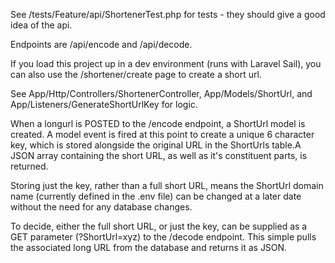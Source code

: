 See /tests/Feature/api/ShortenerTest.php for tests - they should give a good idea of the api. 

Endpoints are /api/encode and /api/decode.

If you load this project up in a dev environment (runs with Laravel Sail), you can also use the /shortener/create page to create a short url.

See App/Http/Controllers/ShortenerController, App/Models/ShortUrl, and App/Listeners/GenerateShortUrlKey for logic.

When a longurl is POSTED to the /encode endpoint, a ShortUrl model is created. A model event is fired at this point to create a unique 6 character key, which is stored alongside the original URL in the ShortUrls table.A JSON array containing the short URL, as well as it's constituent parts, is returned.

Storing just the key, rather than a full short URL, means the ShortUrl domain name (currently defined in the .env file) can be changed at a later date without the need for any database changes.

To decide, either the full short URL, or just the key, can be supplied as a GET parameter (?ShortUrl=xyz) to the /decode endpoint. This simple pulls the associated long URL from the database and returns it as JSON.